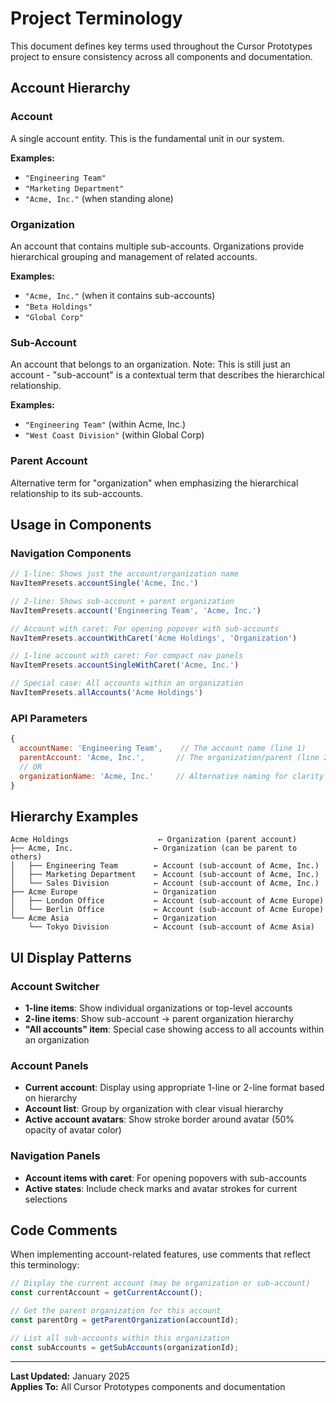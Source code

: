 # Project Terminology

This document defines key terms used throughout the Cursor Prototypes project to ensure consistency across all components and documentation.

## Account Hierarchy

### **Account**
A single account entity. This is the fundamental unit in our system.

**Examples:**
- `"Engineering Team"`
- `"Marketing Department"`  
- `"Acme, Inc."` (when standing alone)

### **Organization** 
An account that contains multiple sub-accounts. Organizations provide hierarchical grouping and management of related accounts.

**Examples:**
- `"Acme, Inc."` (when it contains sub-accounts)
- `"Beta Holdings"`
- `"Global Corp"`

### **Sub-Account**
An account that belongs to an organization. Note: This is still just an account - "sub-account" is a contextual term that describes the hierarchical relationship.

**Examples:**
- `"Engineering Team"` (within Acme, Inc.)
- `"West Coast Division"` (within Global Corp)

### **Parent Account**
Alternative term for "organization" when emphasizing the hierarchical relationship to its sub-accounts.

## Usage in Components

### Navigation Components
```javascript
// 1-line: Shows just the account/organization name
NavItemPresets.accountSingle('Acme, Inc.')

// 2-line: Shows sub-account + parent organization
NavItemPresets.account('Engineering Team', 'Acme, Inc.')

// Account with caret: For opening popover with sub-accounts
NavItemPresets.accountWithCaret('Acme Holdings', 'Organization')

// 1-line account with caret: For compact nav panels
NavItemPresets.accountSingleWithCaret('Acme, Inc.')

// Special case: All accounts within an organization
NavItemPresets.allAccounts('Acme Holdings')
```

### API Parameters
```javascript
{
  accountName: 'Engineering Team',    // The account name (line 1)
  parentAccount: 'Acme, Inc.',       // The organization/parent (line 2)
  // OR
  organizationName: 'Acme, Inc.'     // Alternative naming for clarity
}
```

## Hierarchy Examples

```
Acme Holdings                    ← Organization (parent account)
├── Acme, Inc.                  ← Organization (can be parent to others)
│   ├── Engineering Team        ← Account (sub-account of Acme, Inc.)
│   ├── Marketing Department    ← Account (sub-account of Acme, Inc.)
│   └── Sales Division          ← Account (sub-account of Acme, Inc.)
├── Acme Europe                 ← Organization 
│   ├── London Office           ← Account (sub-account of Acme Europe)
│   └── Berlin Office           ← Account (sub-account of Acme Europe)
└── Acme Asia                   ← Organization
    └── Tokyo Division          ← Account (sub-account of Acme Asia)
```

## UI Display Patterns

### Account Switcher
- **1-line items**: Show individual organizations or top-level accounts
- **2-line items**: Show sub-account → parent organization hierarchy
- **"All accounts" item**: Special case showing access to all accounts within an organization

### Account Panels
- **Current account**: Display using appropriate 1-line or 2-line format based on hierarchy
- **Account list**: Group by organization with clear visual hierarchy
- **Active account avatars**: Show stroke border around avatar (50% opacity of avatar color)

### Navigation Panels
- **Account items with caret**: For opening popovers with sub-accounts
- **Active states**: Include check marks and avatar strokes for current selections

## Code Comments
When implementing account-related features, use comments that reflect this terminology:

```javascript
// Display the current account (may be organization or sub-account)
const currentAccount = getCurrentAccount();

// Get the parent organization for this account
const parentOrg = getParentOrganization(accountId);

// List all sub-accounts within this organization
const subAccounts = getSubAccounts(organizationId);
```

---

**Last Updated:** January 2025  
**Applies To:** All Cursor Prototypes components and documentation 